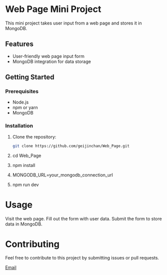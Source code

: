 # Web Page Mini Project

This mini project takes user input from a web page and stores it in MongoDB.

## Features

- User-friendly web page input form
- MongoDB integration for data storage

## Getting Started

### Prerequisites

- Node.js
- npm or yarn
- MongoDB

### Installation

1. Clone the repository:

   ```bash
   git clone https://github.com/geijinchan/Web_Page.git
2. cd Web_Page

3. npm install

4. MONGODB_URL=your_mongodb_connection_url

5. npm run dev

# Usage
Visit the web page.
Fill out the form with user data.
Submit the form to store data in MongoDB.

# Contributing
Feel free to contribute to this project by submitting issues or pull requests.

[Email](abhishekravikumar24@gmail.com)